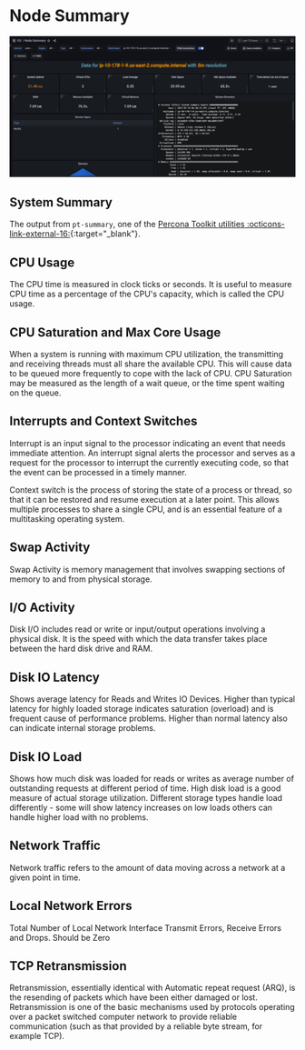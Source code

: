 # Node Summary

![!image](../../images/PMM_Node_Summary.jpg)

## System Summary

The output from ``pt-summary``, one of the [Percona Toolkit utilities :octicons-link-external-16:](https://www.percona.com/doc/percona-toolkit/LATEST/pt-summary.html){:target="_blank"}.

## CPU Usage

The CPU time is measured in clock ticks or seconds. It is useful to measure CPU time as a percentage of the CPU's capacity, which is called the CPU usage.

## CPU Saturation and Max Core Usage

When a system is running with maximum CPU utilization, the transmitting and receiving threads must all share the available CPU. This will cause data to be queued more frequently to cope with the lack of CPU. CPU Saturation may be measured as the length of a wait queue, or the time spent waiting on the queue.

## Interrupts and Context Switches

Interrupt is an input signal to the processor indicating an event that needs immediate attention. An interrupt signal alerts the processor and serves as a request for the processor to interrupt the currently executing code, so that the event can be processed in a timely manner.

Context switch is the process of storing the state of a process or thread, so that it can be restored and resume execution at a later point. This allows multiple processes to share a single CPU, and is an essential feature of a multitasking operating system.


## Swap Activity

Swap Activity is memory management that involves swapping sections of memory to and from physical storage.

## I/O Activity

Disk I/O includes read or write or input/output operations involving a physical disk. It is the speed with which the data transfer takes place between the hard disk drive and RAM.


## Disk IO Latency

Shows average latency for Reads and Writes IO Devices.  Higher than typical latency for highly loaded storage indicates saturation (overload) and is frequent cause of performance problems.  Higher than normal latency also can indicate internal storage problems.

## Disk IO Load

Shows how much disk was loaded for reads or writes as average number of outstanding requests at different period of time.  High disk load is a good measure of actual storage utilization. Different storage types handle load differently - some will show latency increases on low loads others can handle higher load with no problems.

## Network Traffic

Network traffic refers to the amount of data moving across a network at a given point in time.


## Local Network Errors

Total Number of Local Network Interface Transmit Errors, Receive Errors and Drops.  Should be  Zero

## TCP Retransmission

Retransmission, essentially identical with Automatic repeat request (ARQ), is the resending of packets which have been either damaged or lost. Retransmission is one of the basic mechanisms used by protocols operating over a packet switched computer network to provide reliable communication (such as that provided by a reliable byte stream, for example TCP).
